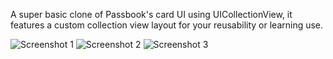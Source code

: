 A super basic clone of Passbook's card UI using UICollectionView, it features a custom collection view layout for your reusability or learning use.

![Screenshot 1](https://github.com/NSElvis/ANDYCardStack/blob/master/Screenshots/1.jpg)
![Screenshot 2](https://github.com/NSElvis/ANDYCardStack/blob/master/Screenshots/2.jpg)
![Screenshot 3](https://github.com/NSElvis/ANDYCardStack/blob/master/Screenshots/3.jpg)
